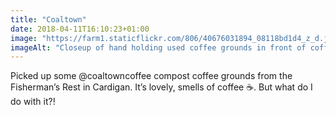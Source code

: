 ```yaml
---
title: "Coaltown"
date: 2018-04-11T16:10:23+01:00
image: "https://farm1.staticflickr.com/806/40676031894_08118bd1d4_z_d.jpg"
imageAlt: "Closeup of hand holding used coffee grounds in front of coffee bag"
---
```


Picked up some @coaltowncoffee compost coffee grounds from the Fisherman’s Rest in Cardigan. It’s lovely, smells of coffee ☕. But what do I do with it?!
